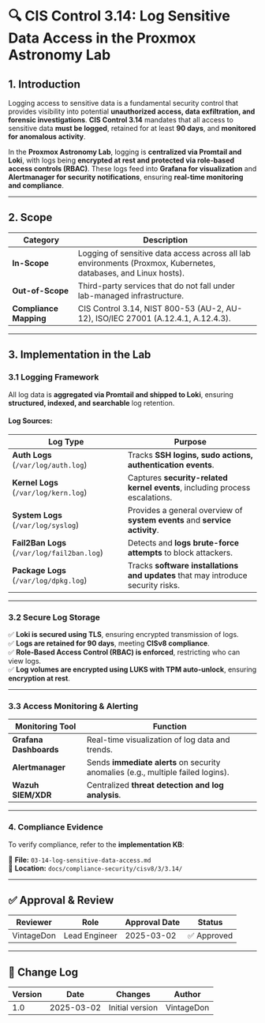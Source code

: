 <!-- ---
title: "CIS Control 3.14: Log Sensitive Data Access in the Proxmox Astronomy Lab"
description: "Detailed implementation of CIS Control 3.14 in the Proxmox Astronomy Lab, ensuring access to sensitive data is logged and meets compliance requirements."
author: "VintageDon"
tags: ["CISv8", "Logging", "Security", "Compliance", "Proxmox", "Monitoring"]
category: "Compliance"
kb_type: "Reference"
version: "1.0"
status: "Draft"
last_updated: "2025-03-02"
---
 -->

# **🔍 CIS Control 3.14: Log Sensitive Data Access in the Proxmox Astronomy Lab**

## **1. Introduction**

Logging access to sensitive data is a fundamental security control that provides visibility into potential **unauthorized access, data exfiltration, and forensic investigations**. **CIS Control 3.14** mandates that all access to sensitive data **must be logged**, retained for at least **90 days**, and **monitored for anomalous activity**.

In the **Proxmox Astronomy Lab**, logging is **centralized via Promtail and Loki**, with logs being **encrypted at rest and protected via role-based access controls (RBAC)**. These logs feed into **Grafana for visualization** and **Alertmanager for security notifications**, ensuring **real-time monitoring and compliance**.

---

## **2. Scope**

| **Category**  | **Description** |
|--------------|----------------|
| **In-Scope** | Logging of sensitive data access across all lab environments (Proxmox, Kubernetes, databases, and Linux hosts). |
| **Out-of-Scope** | Third-party services that do not fall under lab-managed infrastructure. |
| **Compliance Mapping** | CIS Control 3.14, NIST 800-53 (AU-2, AU-12), ISO/IEC 27001 (A.12.4.1, A.12.4.3). |

---

## **3. Implementation in the Lab**

### **3.1 Logging Framework**

All log data is **aggregated via Promtail and shipped to Loki**, ensuring **structured, indexed, and searchable** log retention.

#### **Log Sources:**

| **Log Type** | **Purpose** |
|-------------|------------|
| **Auth Logs** (`/var/log/auth.log`) | Tracks **SSH logins, sudo actions, authentication events**. |
| **Kernel Logs** (`/var/log/kern.log`) | Captures **security-related kernel events**, including process escalations. |
| **System Logs** (`/var/log/syslog`) | Provides a general overview of **system events** and **service activity**. |
| **Fail2Ban Logs** (`/var/log/fail2ban.log`) | Detects and **logs brute-force attempts** to block attackers. |
| **Package Logs** (`/var/log/dpkg.log`) | Tracks **software installations and updates** that may introduce security risks. |

---

### **3.2 Secure Log Storage**

✅ **Loki is secured using TLS**, ensuring encrypted transmission of logs.  
✅ **Logs are retained for 90 days**, meeting **CISv8 compliance**.  
✅ **Role-Based Access Control (RBAC) is enforced**, restricting who can view logs.  
✅ **Log volumes are encrypted using LUKS with TPM auto-unlock**, ensuring **encryption at rest**.  

---

### **3.3 Access Monitoring & Alerting**

| **Monitoring Tool** | **Function** |
|--------------------|-------------|
| **Grafana Dashboards** | Real-time visualization of log data and trends. |
| **Alertmanager** | Sends **immediate alerts** on security anomalies (e.g., multiple failed logins). |
| **Wazuh SIEM/XDR** | Centralized **threat detection and log analysis**. |

---

### **4. Compliance Evidence**

To verify compliance, refer to the **implementation KB**:

📜 **File:** `03-14-log-sensitive-data-access.md`  
📍 **Location:** `docs/compliance-security/cisv8/3/3.14/`

---

## **✅ Approval & Review**  

| **Reviewer** | **Role** | **Approval Date** | **Status** |
|-------------|---------|------------------|------------|
| VintageDon | Lead Engineer | 2025-03-02 | ✅ Approved |

---

## **📜 Change Log**  

| **Version** | **Date** | **Changes** | **Author** |
|------------|---------|-------------|------------|
| 1.0 | 2025-03-02 | Initial version | VintageDon |

